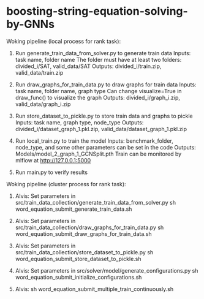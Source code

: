 # boosting-string-equation-solving-by-GNNs 

Woking pipeline (local process for rank task):

1. Run generate_train_data_from_solver.py to generate train data
Inputs: task name, folder name 
The folder must have at least two folders: divided_i/SAT, valid_data/SAT
Outputs: divided_i/train.zip, valid_data/train.zip

2. Run draw_graphs_for_train_data.py to draw graphs for train data
Inputs: task name, folder name, graph type
Can change visualize=True in draw_func() to visualize the graph
Outputs: divided_i/graph_i.zip, valid_data/graph_i.zip

3. Run store_dataset_to_pickle.py to store train data and graphs to pickle
Inputs: task name, graph type, node_type
Outputs: divided_i/dataset_graph_1.pkl.zip, valid_data/dataset_graph_1.pkl.zip

4. Run local_train.py to train the model
Inputs: benchmark_folder, node_type, and some other parameters can be set in the code
Outputs: Models/model_2_graph_1_GCNSplit.pth
Train can be monitored by mlflow at http://127.0.0.1:5000

5. Run main.py to verify results


Woking pipeline (cluster process for rank task):

1. Alvis:
Set parameters in src/train_data_collection/generate_train_data_from_solver.py
sh word_equation_submit_generate_train_data.sh

2. Alvis:
Set parameters in src/train_data_collection/draw_graphs_for_train_data.py
sh word_equation_submit_draw_graphs_for_train_data.sh

3. Alvis:
Set parameters in src/train_data_collection/store_dataset_to_pickle.py
sh word_equation_submit_store_dataset_to_pickle.sh

4. Alvis:
Set parameters in src/solver/model/generate_configurations.py
sh word_equation_submit_initialize_configurations.sh

5. Alvis:
sh word_equation_submit_multiple_train_continuously.sh




